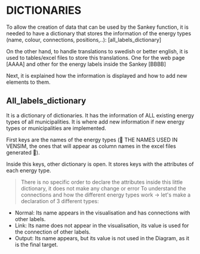 # DICTIONARIES
To allow the creation of data that can be used by the Sankey function, it is needed to have a dictionary that stores the information of the energy types (name, colour, connections, positions,..): [all_labels_dictionary]

On the other hand, to handle translations to swedish or better english, it is used to tables/excel files to store this translations. One for the web page [AAAA] and other for the energy labels inside the Sankey [BBBB]

Next, it is explained how the information is displayed and how to add new elements to them.

## All_labels_dictionary
It is a dictionary of dictionaries. It has the information of ALL existing energy types of all municipalities. It is where add new information if new energy types or municipalities are implemented.

First keys are the names of the energy types (🚧 THE NAMES USED IN VENSIM, the ones that will appear as column names in the excel files generated 🚧).

Inside this keys, other dictionary is open. It stores keys with the attributes of each energy type.
> There is no specific order to declare the attributes inside this little dictionary, it does not make any change or error
To understand the connections and how the different energy types work -> let's make a declaration of 3 different types:

- Normal: Its name appears in the visualisation and has connections with other labels.
- Link: Its name does not appear in the visualisation, its value is used for the connection of other labels.
- Output: Its name appears, but its value is not used in the Diagram, as it is the final target.